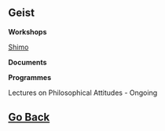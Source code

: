 ## Geist

**Workshops**

[Shimo](https://shimo.im/folder/m4kMLGzJ4ltlPMqD)

**Documents**

**Programmes**

Lectures on Philosophical Attitudes - Ongoing

## [Go Back](https://yaotongyuannvv.github.io/)

